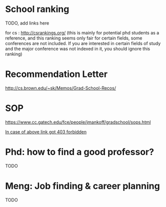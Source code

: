 # School ranking
TODO, add links here

for cs : http://csrankings.org/ 
(this is mainly for potential phd students as a reference, and this ranking seems only fair for certain fields, some conferences are not included. If you are interested in certain fields of study and the major conference was not indexed in it, you should ignore this ranking)
# Recommendation Letter
http://cs.brown.edu/~sk/Memos/Grad-School-Recos/

# SOP
https://www.cc.gatech.edu/fce/people/jmankoff/gradschool/sops.html

[In case of above link got 403 forbidden](http://cncc.bingj.com/cache.aspx?q=https%3a%2f%2fwww.cc.gatech.edu%2ffce%2fpeople%2fjmankoff%2fgradschool%2fsops.html&d=5058346297722870&mkt=en-US&setlang=en-US&w=A9NMmuwmNgf8RTiiTOnVSbde9m1kYBDH)

# Phd: how to find a good professor?
TODO

# Meng: Job finding & career planning
TODO
